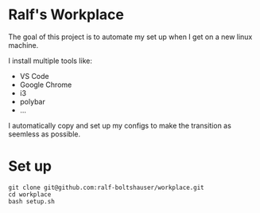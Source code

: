 # Ralf's Workplace 
The goal of this project is to automate my set up when I get on a new linux machine.

I install multiple tools like: 
- VS Code
- Google Chrome
- i3
- polybar
- ...

I automatically copy and set up my configs to make the transition as seemless as possible. 

# Set up
```
git clone git@github.com:ralf-boltshauser/workplace.git
cd workplace
bash setup.sh
```

